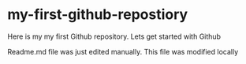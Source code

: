 # my-first-github-repostiory
Here is my my first Github repository. Lets get started with Github

Readme.md file was just edited manually. This file was modified locally
